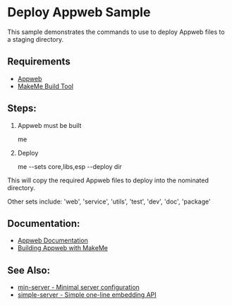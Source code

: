 Deploy Appweb Sample
===

This sample demonstrates the commands to use to deploy Appweb files to a staging directory.

Requirements
---
* [Appweb](https://embedthis.com/appweb/download.html)
* [MakeMe Build Tool](https://embedthis.com/makeme/download.html)

Steps:
---

1. Appweb must be built

    me 

2. Deploy 

    me --sets core,libs,esp --deploy dir

This will copy the required Appweb files to deploy into the nominated directory.

Other sets include: 'web', 'service', 'utils', 'test', 'dev', 'doc', 'package'

Documentation:
---
* [Appweb Documentation](https://embedthis.com/appweb/doc/index.html)
* [Building Appweb with MakeMe](https://embedthis.com/appweb/doc/source/me.html)

See Also:
---
* [min-server - Minimal server configuration](../min-server/README.md)
* [simple-server - Simple one-line embedding API](../simple-server/README.md)
